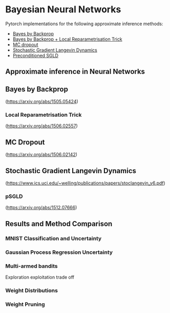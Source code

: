 # Bayesian Neural Networks

Pytorch implementations for the following approximate inference methods:

* [Bayes by Backprop](#bayes-by-backprop)
* [Bayes by Backprop + Local Reparametrisation Trick](#local-reparametrisation-trick)
* [MC dropout](#mc-dropout)
* [Stochastic Gradient Langevin Dynamics](#stochastic-gradient-langevin-dynamics)
* [Preconditioned SGLD](#pSGLD)

## Approximate inference in Neural Networks

## Bayes by Backprop
(https://arxiv.org/abs/1505.05424)

### Local Reparametrisation Trick
(https://arxiv.org/abs/1506.02557)


## MC Dropout
(https://arxiv.org/abs/1506.02142)

## Stochastic Gradient Langevin Dynamics

(https://www.ics.uci.edu/~welling/publications/papers/stoclangevin_v6.pdf)

### pSGLD
(https://arxiv.org/abs/1512.07666)

## Results and  Method Comparison

### MNIST Classification and Uncertainty

### Gaussian Process Regression Uncertainty

### Multi-armed bandits
Exploration exploitation trade off

### Weight Distributions

### Weight Pruning